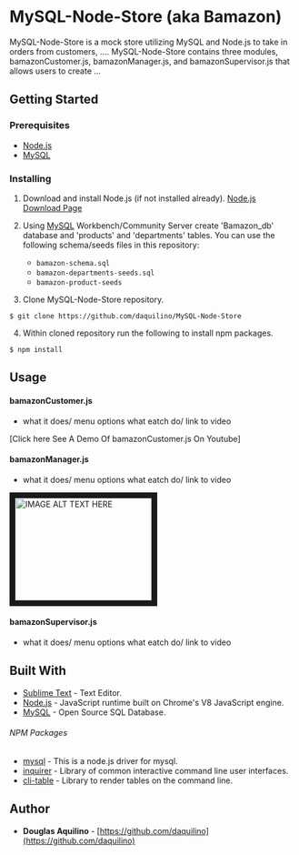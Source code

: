 # MySQL-Node-Store (aka Bamazon)
	
MySQL-Node-Store is a mock store utilizing MySQL and Node.js to take in orders from customers, ....
MySQL-Node-Store contains three modules, bamazonCustomer.js, bamazonManager.js, and bamazonSupervisor.js that allows users to create ...  


 

	
## Getting Started

### Prerequisites

* [Node.js](https://nodejs.org) 
* [MySQL](https://www.mysql.com/)


### Installing

1. Download and install Node.js (if not installed already). 
[Node.js Download Page](https://nodejs.org/en/download/)

2. Using [MySQL](https://www.mysql.com/) Workbench/Community Server  create 'Bamazon_db' database 
and 'products' and 'departments' tables. 
You can use the following schema/seeds files in this repository:
	
	* `bamazon-schema.sql`
	* `bamazon-departments-seeds.sql`
	* `bamazon-product-seeds`

3. Clone MySQL-Node-Store repository. 

```
$ git clone https://github.com/daquilino/MySQL-Node-Store
```

4. Within cloned repository run the following to install npm packages.

```
$ npm install
```


## Usage
#### bamazonCustomer.js

*  what it does/ menu options what eatch do/ link to video


 [Click here See A Demo Of bamazonCustomer.js On Youtube]

 #### bamazonManager.js

*  what it does/ menu options what eatch do/ link to video

<a href="https://www.youtube.com/embed/aYcN7VBt1L0" target="_blank">
<img src="https://www.youtube.com/embed/aYcN7VBt1L0/0.jpg" 
alt="IMAGE ALT TEXT HERE" width="240" height="180" border="10" /></a>


#### bamazonSupervisor.js

*  what it does/ menu options what eatch do/ link to video

     
## Built With

* [Sublime Text](https://www.sublimetext.com/) - Text Editor.
* [Node.js](https://nodejs.org) - JavaScript runtime built on Chrome's V8 JavaScript engine.
* [MySQL](https://www.mysql.com/) - Open Source SQL Database.

###### NPM Packages

* [mysql](https://www.npmjs.com/package/mysql)	- This is a node.js driver for mysql.
* [inquirer](https://www.npmjs.com/package/inquirer) - Library of common interactive command line user interfaces.
* [cli-table](https://www.npmjs.com/package/cli-table)	- Library to render tables on the command line.



## Author

* **Douglas Aquilino** - [https://github.com/daquilino](https://github.com/daquilino)